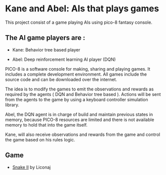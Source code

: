 # Kane and Abel: AIs that plays games

This project consist of a game playing AIs using pico-8 fantasy console.

## The AI game players are :

* Kane: Behavior tree based player

* Abel: Deep reinforcement learning AI player (DQN)

PICO-8 is a software console for making, sharing and playing games.
It includes a complete development environment.
All games include the source code and can be downloaded over the internet.

The idea is to modify the games to emit the observations and rewards as required by the agents ( DQN and Behavior tree based ).
Actions will be sent from the agents to the game by using a keyboard controller simulation library.

Abel, the DQN agent is in charge of build and maintain previous states in memory, because PICO-8 resources are limited and there is not available memory to hold that into the game itself.

Kane, will also receive observations and rewards from the game and control the game based on his rules logic.

## Game

- [Snake II](https://www.lexaloffle.com/bbs/?tid=51123) by Liconaj


